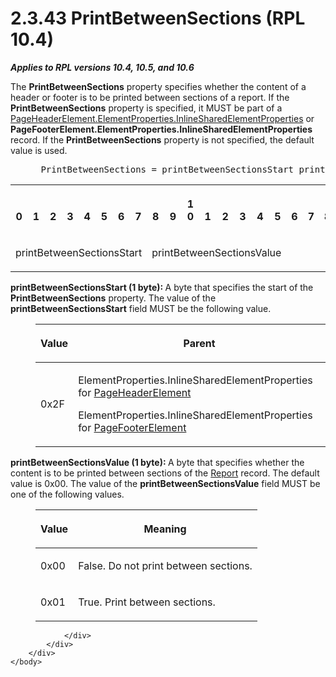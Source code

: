 <html dir="LTR" xmlns:mshelp="http://msdn.microsoft.com/mshelp" xmlns:ddue="http://ddue.schemas.microsoft.com/authoring/2003/5" xmlns:xlink="http://www.w3.org/1999/xlink" xmlns:tool="http://www.microsoft.com/tooltip">
    <head>
        <meta http-equiv="Content-Type" content="text/html; CHARSET=utf-8"></meta>
        <meta name="save" content="history"></meta>
        <title>2.3.43 PrintBetweenSections (RPL 10.4)</title>
        <xml>
            <mshelp:toctitle title="2.3.43 PrintBetweenSections (RPL 10.4)"></mshelp:toctitle>
            <mshelp:rltitle title="[MS-RPL]: PrintBetweenSections (RPL 10.4)"></mshelp:rltitle>
            <mshelp:keyword index="A" term="bb4731e6-4fa6-455c-b170-e311a889cd05"></mshelp:keyword>
            <mshelp:attr name="DCSext.ContentType" value="open specification"></mshelp:attr>
            <mshelp:attr name="AssetID" value="bb4731e6-4fa6-455c-b170-e311a889cd05"></mshelp:attr>
            <mshelp:attr name="TopicType" value="kbRef"></mshelp:attr>
            <mshelp:attr name="DCSext.Title" value="[MS-RPL]: PrintBetweenSections (RPL 10.4)" />
        </xml>
    </head>
    <body>
        <div id="header">
            <h1 class="heading">2.3.43 PrintBetweenSections (RPL 10.4)</h1>
        </div>
        <div id="mainSection">
            <div id="mainBody">
                <div id="allHistory" class="saveHistory"></div>
                <div id="sectionSection0" class="section" name="collapseableSection">
                    

<p><b><i>Applies to RPL versions 10.4, 10.5, and 10.6</i></b></p>

<p>The <b>PrintBetweenSections</b> property specifies whether
the content of a header or footer is to be printed between sections of a
report. If the <b>PrintBetweenSections</b> property is specified, it MUST be
part of a <a href="23d76278-cee5-45ee-a361-a9d94d6d3300.md">PageHeaderElement.ElementProperties.InlineSharedElementProperties</a>
or <b>PageFooterElement.ElementProperties.InlineSharedElementProperties</b>
record. If the <b>PrintBetweenSections</b> property is not specified, the
default value is used.</p>

<dl>
<dd>
<div><pre> PrintBetweenSections = printBetweenSectionsStart printBetweenSectionsValue
</pre></div>
</dd></dl>

<table>
 <tr>
  <th><p><br>0</p></th>
  <th><p><br>1</p></th>
  <th><p><br>2</p></th>
  <th><p><br>3</p></th>
  <th><p><br>4</p></th>
  <th><p><br>5</p></th>
  <th><p><br>6</p></th>
  <th><p><br>7</p></th>
  <th><p><br>8</p></th>
  <th><p><br>9</p></th>
  <th><p>1<br>0</p></th>
  <th><p><br>1</p></th>
  <th><p><br>2</p></th>
  <th><p><br>3</p></th>
  <th><p><br>4</p></th>
  <th><p><br>5</p></th>
  <th><p><br>6</p></th>
  <th><p><br>7</p></th>
  <th><p><br>8</p></th>
  <th><p><br>9</p></th>
  <th><p>2<br>0</p></th>
  <th><p><br>1</p></th>
  <th><p><br>2</p></th>
  <th><p><br>3</p></th>
  <th><p><br>4</p></th>
  <th><p><br>5</p></th>
  <th><p><br>6</p></th>
  <th><p><br>7</p></th>
  <th><p><br>8</p></th>
  <th><p><br>9</p></th>
  <th><p>3<br>0</p></th>
  <th><p><br>1</p></th>
 </tr>
 <tr>
  <td colspan="8">
  <p>printBetweenSectionsStart</p>
  </td>
  <td colspan="8">
  <p>printBetweenSectionsValue</p>
  </td>
  
 </tr>
</table>

<p><b>printBetweenSectionsStart (1 byte): </b>A byte
that specifies the start of the <b>PrintBetweenSections</b> property. The value
of the <b>printBetweenSectionsStart</b> field MUST be the following value.</p>

<dl>
<dd>
<table>
 <thead>
  <tr>
   <th>
   <p>Value</p>
   </th>
   <th>
   <p>Parent</p>
   </th>
  </tr>
 </thead>
 <tr>
  <td>
  <p>0x2F</p>
  </td>
  <td>
  <p>ElementProperties.InlineSharedElementProperties for <a href="42322dd8-21a8-4c45-9567-393dfa424736.md">PageHeaderElement</a></p>
  <p>ElementProperties.InlineSharedElementProperties for <a href="c6b17d7f-d30f-475d-9839-ff97d9d7d69a.md">PageFooterElement</a></p>
  </td>
 </tr>
</table>
</dd></dl>

<p><b>printBetweenSectionsValue (1 byte): </b>A byte
that specifies whether the content is to be printed between sections of the <a href="4be143af-2e99-41c5-894d-01902ed98673.md">Report</a> record. The default
value is 0x00. The value of the <b>printBetweenSectionsValue</b> field MUST be
one of the following values.</p>

<dl>
<dd>
<table>
 <thead>
  <tr>
   <th>
   <p>Value</p>
   </th>
   <th>
   <p>Meaning</p>
   </th>
  </tr>
 </thead>
 <tr>
  <td>
  <p>0x00</p>
  </td>
  <td>
  <p>False. Do not print between sections.</p>
  </td>
 </tr>
 <tr>
  <td>
  <p>0x01</p>
  </td>
  <td>
  <p>True. Print between sections.</p>
  </td>
 </tr>
</table>
</dd></dl>

<p> </p>


                </div>
            </div>
        </div>
    </body>
</html>